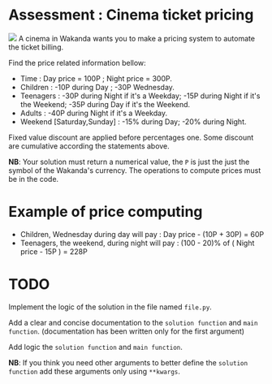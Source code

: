 # Assessment : Cinema ticket pricing
![](https://img.freepik.com/free-psd/cinema-entrance-tickets-mockup_1332-23492.jpg?w=2000)
A cinema in Wakanda wants you to make a pricing system to automate the ticket billing.

Find the price related information bellow:
- Time : Day price = 100P ; Night price = 300P.
- Children : -10P during Day ; -30P Wednesday.
- Teenagers : -30P during Night if it's a Weekday; -15P during Night if it's the Weekend; -35P during Day if it's the Weekend.
- Adults : -40P during Night if it's a Weekday.
- Weekend [Saturday,Sunday] : -15% during Day; -20% during Night.

Fixed value discount are applied before percentages one. Some discount are cumulative according the statements above.

**NB**: Your solution must return a numerical value, the `P` is just the just the symbol of the Wakanda's currency. The operations to compute prices must be in the code.

# Example of price computing
- Children, Wednesday during day will pay : Day price - (10P + 30P) = 60P
- Teenagers, the weekend, during night will pay : (100 - 20)% of ( Night price - 15P )  = 228P

<!-- ```python


``` -->

# TODO
Implement the logic of the solution in the file named `file.py`.

Add a clear and concise documentation to the `solution function` and `main function`. (documentation has been written only for the first argument)

Add logic the `solution function` and `main function`.

**NB**: If you think you need other arguments to better define the `solution function` add these arguments only using `**kwargs`.
